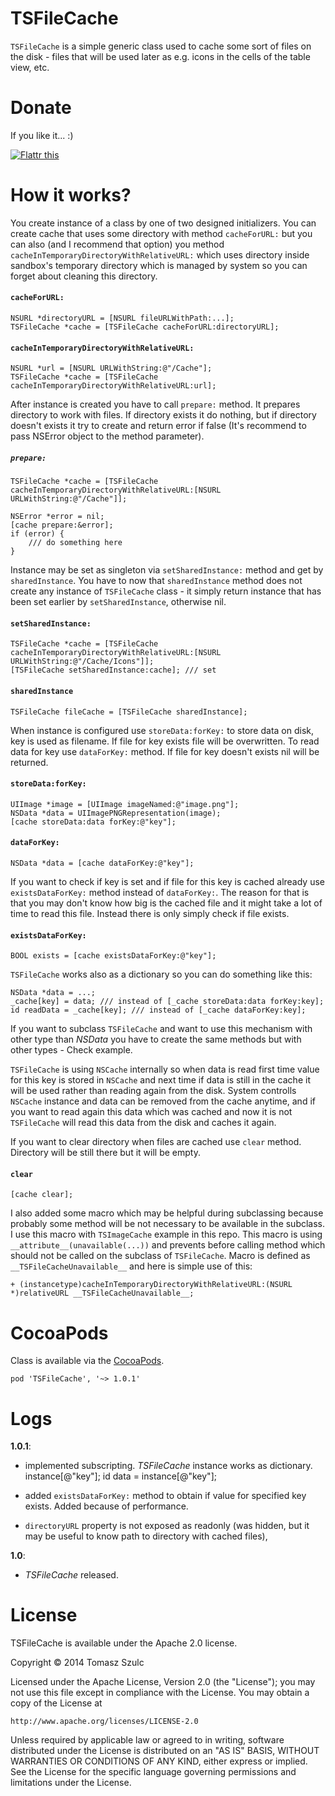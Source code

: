 TSFileCache
========
`TSFileCache` is a simple generic class used to cache some sort of files on the disk - files that will be used later as e.g. icons in the cells of the table view, etc.


Donate
=========
If you like it... :)

<a href="https://flattr.com/submit/auto?user_id=tomkowz&url=http%3A%2F%2Fgithub.com%2Ftomkowz%2FTSFileCache" target="_blank"><img src="http://api.flattr.com/button/flattr-badge-large.png" alt="Flattr this" title="Flattr this" border="0"></a>


How it works?
=========
You create instance of a class by one of two designed initializers. You can create cache that uses some directory with method `cacheForURL:` but you can also (and I recommend that option) you method `cacheInTemporaryDirectoryWithRelativeURL:` which uses directory inside sandbox's temporary directory which is managed by system so you can forget about cleaning this directory.

#### `cacheForURL:`
    NSURL *directoryURL = [NSURL fileURLWithPath:...];
	TSFileCache *cache = [TSFileCache cacheForURL:directoryURL];
	
#### `cacheInTemporaryDirectoryWithRelativeURL:`
	NSURL *url = [NSURL URLWithString:@"/Cache"];
	TSFileCache *cache = [TSFileCache cacheInTemporaryDirectoryWithRelativeURL:url];

After instance is created you have to call `prepare:` method. It prepares directory to work with files. If directory exists it do nothing, but if directory doesn't exists it try to create and return error if false (It's recommend to pass NSError object to the method parameter).

##### `prepare:`
    TSFileCache *cache = [TSFileCache cacheInTemporaryDirectoryWithRelativeURL:[NSURL URLWithString:@"/Cache"]];
    
    NSError *error = nil;
	[cache prepare:&error];
	if (error) {
		/// do something here
	}

Instance may be set as singleton via `setSharedInstance:` method and get by `sharedInstance`. You have to now that `sharedInstance` method does not create any instance of `TSFileCache` class - it simply return instance that has been set earlier by `setSharedInstance`, otherwise nil.

#### `setSharedInstance:`
    TSFileCache *cache = [TSFileCache cacheInTemporaryDirectoryWithRelativeURL:[NSURL URLWithString:@"/Cache/Icons"]];
    [TSFileCache setSharedInstance:cache]; /// set

#### `sharedInstance`
	TSFileCache fileCache = [TSFileCache sharedInstance];

When instance is configured use `storeData:forKey:` to store data on disk, key is used as filename. If file for key exists file will be overwritten.
To read data for key use `dataForKey:` method. If file for key doesn't exists nil will be returned.

#### `storeData:forKey:`
    UIImage *image = [UIImage imageNamed:@"image.png"];
    NSData *data = UIImagePNGRepresentation(image);
    [cache storeData:data forKey:@"key"];    
    
#### `dataForKey:`
    NSData *data = [cache dataForKey:@"key"];
    

If you want to check if key is set and if file for this key is cached already use `existsDataForKey:` method instead of `dataForKey:`. The reason for that is that you may don't know how big is the cached file and it might take a lot of time to read this file. Instead there is only simply check if file exists.
    
#### `existsDataForKey:`
	BOOL exists = [cache existsDataForKey:@"key"];

`TSFileCache` works also as a dictionary so you can do something like this:

	NSData *data = ...;
	_cache[key] = data; /// instead of [_cache storeData:data forKey:key];
	id readData = _cache[key]; /// instead of [_cache dataForKey:key];
	
If you want to subclass `TSFileCache` and want to use this mechanism with other type than *NSData* you have to create the same methods but with other types - Check example.

`TSFileCache` is using `NSCache` internally so when data is read first time value for this key is stored in `NSCache` and next time if data is still in the cache it will be used rather than reading again from the disk. System controlls `NSCache` instance and data can be removed from the cache anytime, and if you want to read again this data which was cached and now it is not `TSFileCache` will read this data from the disk and caches it again.

If you want to clear directory when files are cached use `clear` method. Directory will be still there but it will be empty.

#### `clear`
    [cache clear];

I also added some macro which may be helpful during subclassing because probably some method will be not necessary to be available in the subclass. I use this macro with `TSImageCache` example in this repo. This macro is using `__attribute__(unavailable(...))` and prevents before calling method which should not be called on the subclass of `TSFileCache`. Macro is defined as `__TSFileCacheUnavailable__` and here is simple use of this:

    + (instancetype)cacheInTemporaryDirectoryWithRelativeURL:(NSURL *)relativeURL __TSFileCacheUnavailable__;
    
CocoaPods
=========
Class is available via the [CocoaPods](http://cocoapods.org).

    pod 'TSFileCache', '~> 1.0.1'
    
Logs
=====
**1.0.1**:

- implemented subscripting. *TSFileCache* instance works as dictionary. instance[@"key"]; id data = instance[@"key"];

- added `existsDataForKey:` method to obtain if value for specified key exists. Added because of performance.

- `directoryURL` property is not exposed as readonly (was hidden, but it may be useful to know path to directory with cached files),

**1.0**:

- *TSFileCache* released.    

License
======

TSFileCache is available under the Apache 2.0 license.

Copyright © 2014 Tomasz Szulc

Licensed under the Apache License, Version 2.0 (the "License"); you may not use this file except in compliance with the License. You may obtain a copy of the License at

    http://www.apache.org/licenses/LICENSE-2.0

Unless required by applicable law or agreed to in writing, software distributed under the License is distributed on an "AS IS" BASIS, WITHOUT WARRANTIES OR CONDITIONS OF ANY KIND, either express or implied. See the License for the specific language governing permissions and limitations under the License.
